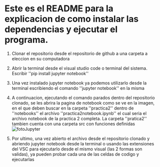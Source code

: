 # Este es el README para la explicacion de como instalar las dependencias y ejecutar el programa.

1) Clonar el repositorio desde el repositorio de github a una carpeta a eleccion en su computadora
2) Abrir la terminal desde el visual studio code o terminal del sistema. Escribir ''pip install jupyter notebook''
3) Una vez instalado jupyter notebook ya podemos utilizarlo desde la terminal escribiendo el comando ''jupyter notebook'' en la misma
4) A continuacion, ejecutando el comando parados dentro del repositorio clonado, se les abrira la pagina de notebook como se ve en la imagen, en el que deben buscar en la carpeta ''practica2'' dentro de ''notebooks'' el archivo ''practica2notebook.ipynb'' el cual seria el archivo notebook de la practica 2 completa. La carpeta ''pratica2'' tambien cuenta con una carpeta src con funciones definidas
![fotoJupyter](https://github.com/user-attachments/assets/e5e78241-f8d3-4d55-a0ab-26a25f3097f3)

5) Por ultimo, una vez abierto el archivo desde el repositorio clonado y abriendo jupyter notebook desde la terminal o usando las extensiones del VSC para ejecutarlo desde el mismo visual (las 2 formas son validas), ya pueden probar cada una de las celdas de codigo y ejecutarlas
